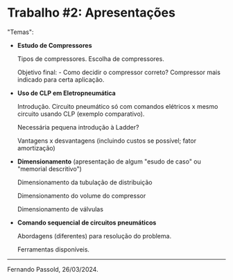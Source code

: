 # Trabalho #2: Apresentações

"Temas":

* **Estudo de Compressores**

  Tipos de compressores. Escolha de compressores. 

  Objetivo final: - Como decidir o compressor correto? Compressor mais indicado para certa aplicação.

* **Uso de CLP em Eletropneumática**

  Introdução. Circuito pneumático só com comandos elétricos x mesmo circuito usando CLP (exemplo comparativo).

  Necessária pequena introdução à Ladder?

  Vantagens x desvantagens (incluindo custos se possível; fator amortização)

* **Dimensionamento** (apresentação de algum "esudo de caso" ou "memorial descritivo")

  Dimensionamento da tubulação de distribuição

  Dimensionamento do volume do compressor

  Dimensionamento de válvulas

* **Comando sequencial de circuitos pneumáticos**

  Abordagens (diferentes) para resolução do problema.

  Ferramentas disponíveis.

----

Fernando Passold, 26/03/2024.

